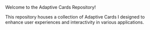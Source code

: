 Welcome to the Adaptive Cards Repository! 

This repository houses a collection of Adaptive Cards I designed to enhance user experiences and interactivity in various applications.

